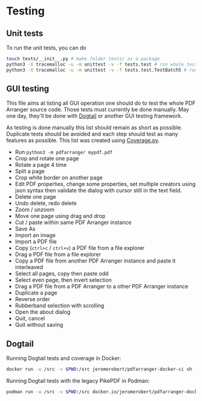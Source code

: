 # Testing

## Unit tests

To run the unit tests, you can do

```sh
touch tests/__init__.py # make folder tests/ as a package
python3 -X tracemalloc -u -m unittest -v -f tests.test # run whole test
python3 -X tracemalloc -u -m unittest -v -f tests.test.TestBatch5 # run only TestBatch5
```

## GUI testing

This file aims at listing all GUI operation one should do to test the whole PDF Arranger
source code. Those tests must currently be done manually. May one day, they'll
be done with [Dogtail](https://gitlab.com/dogtail/dogtail) or another GUI testing framework.

As testing is done manually this list should remain as short as possible.
Duplicate tests should be avoided and each step should test as many features as
possible. This list was created using
[Coverage.py](https://coverage.readthedocs.io).

- Run `python3 -m pdfarranger mypdf.pdf`
- Crop and rotate one page
- Rotate a page 4 time
- Split a page
- Crop white border on another page
- Edit PDF properties, change some properties, set multiple creators using json syntax
    then validate the dialog with cursor still in the text field.
- Delete one page
- Undo delete, redo delete
- Zoom / unzoom
- Move one page using drag and drop
- Cut / paste within same PDF Arranger instance
- Save As
- Import an image
- Import a PDF file
- Copy (`ctrl+c` / `ctrl+v`) a PDF file from a file explorer
- Drag a PDF file from a file explorer
- Copy a PDF file from another PDF Arranger instance and paste it interleaved
- Select all pages, copy then paste odd
- Select even page, then invert selection
- Drag a PDF file from a PDF Arranger to a other PDF Arranger instance
- Duplicate a page
- Reverse order
- Rubberband selection with scrolling
- Open the about dialog
- Quit, cancel
- Quit without saving

## Dogtail

Running Dogtail tests and coverage in Docker:

```sh
docker run -w /src -v $PWD:/src jeromerobert/pdfarranger-docker-ci sh -c "pip install .[image] ; python3 -X tracemalloc -u -m unittest discover -s tests -v -f ; python3 -m coverage combine ; python3 -m coverage html"
```

Running Dogtail tests with the legacy PikePDF in Podman:

```sh
podman run -w /src -v $PWD:/src docker.io/jeromerobert/pdfarranger-docker-ci:1.3.1 sh -c "pip install .[image] ; python3 -u -m unittest discover -s tests -v"
```

